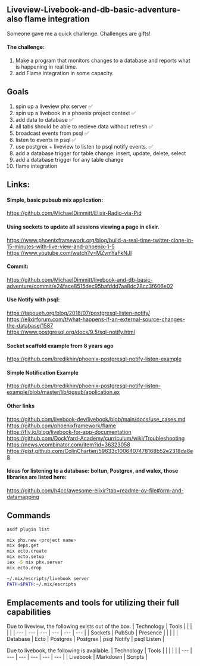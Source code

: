 ## Liveview-Livebook-and-db-basic-adventure-also flame integration
Someone gave me a quick challenge. Challenges are gifts!

#### The challenge:

1. Make a program that monitors changes to a database and reports what is happening in real time.
2. add Flame integration in some capacity.

## Goals
1. spin up a liveview phx server ✅
2. spin up a livebook in a phoenix project context ✅
3. add data to database ✅
4. all tabs should be able to recieve data without refresh ✅
5. broadcast events from psql ✅
6. listen to events in psql ✅
7. use postgrex + liveview to listen to psql notify events. ✅
8. add a database trigger for table change: insert, update, delete, select
9. add a database trigger for any table change
10. flame integration

## Links:
#### Simple, basic pubsub mix application:
https://github.com/MichaelDimmitt/Elixir-Radio-via-Pid

#### Using sockets to update all sessions viewing a page in elixir.
https://www.phoenixframework.org/blog/build-a-real-time-twitter-clone-in-15-minutes-with-live-view-and-phoenix-1-5  
https://www.youtube.com/watch?v=MZvmYaFkNJI  

#### Commit:
https://github.com/MichaelDimmitt/livebook-and-db-basic-adventure/commit/e24face8515dec95bafddd7aa8dc28cc3f606e02  

#### Use Notify with psql:
https://tapoueh.org/blog/2018/07/postgresql-listen-notify/  
https://elixirforum.com/t/what-happens-if-an-external-source-changes-the-database/1587  
https://www.postgresql.org/docs/9.5/sql-notify.html  

#### Socket scaffold example from 8 years ago
https://github.com/bredikhin/phoenix-postgresql-notify-listen-example  

#### Simple Notification Example  
https://github.com/bredikhin/phoenix-postgresql-notify-listen-example/blob/master/lib/pgsub/application.ex

#### Other links
https://github.com/livebook-dev/livebook/blob/main/docs/use_cases.md  
https://github.com/phoenixframework/flame  
https://fly.io/blog/livebook-for-app-documentation  
https://github.com/DockYard-Academy/curriculum/wiki/Troubleshooting  
https://news.ycombinator.com/item?id=36323058  
https://gist.github.com/ColinChartier/59633c1006407478168b52e2318da8e8    

#### Ideas for listening to a database: boltun, Postgrex, and walex, those libraries are listed here:
https://github.com/h4cc/awesome-elixir?tab=readme-ov-file#orm-and-datamapping

## Commands
```bash
asdf plugin list  

mix phx.new <project name>
mix deps.get
mix ecto.create
mix ecto.setup
iex -S mix phx.server
mix ecto.drop

~/.mix/escripts/livebook server
PATH=$PATH:~/.mix/escripts
```

## Emplacements and tools for utilizing their full capabilities
Due to liveview, the following exists out of the box.
| Technology  | Tools  |          |          |             |             | 
| ---         | ---    | ---      | ---      |  ---        |  ---        |
| Sockets     | PubSub | Presence |          |             |             |
| Database    | Ecto   | Postgres | Postgrex | psql Notify | psql Listen |


Due to livebook, the following is available.
| Technology  | Tools    |          |          |             |             | 
| ---         | ---      | ---      | ---      |  ---        |  ---        |
| Livebook    | Markdown | Scripts  |

